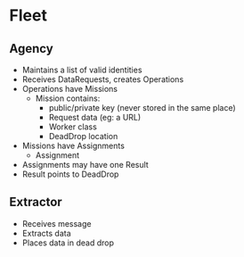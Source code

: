 
# Fleet

## Agency

- Maintains a list of valid identities
- Receives DataRequests, creates Operations
- Operations have Missions
  - Mission contains:
    - public/private key (never stored in the same place)
    - Request data (eg: a URL)
    - Worker class
    - DeadDrop location
- Missions have Assignments
  - Assignment
- Assignments may have one Result
- Result points to DeadDrop

## Extractor

* Receives message
* Extracts data
* Places data in dead drop
